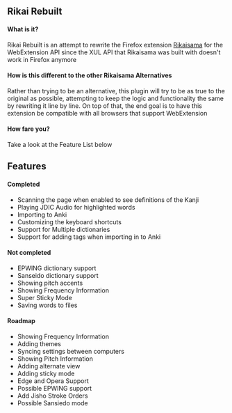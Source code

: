 ## Rikai Rebuilt

#### What is it?
Rikai Rebuilt is an attempt to rewrite the Firefox extension [Rikaisama](http://rikaisama.sourceforge.net/)
for the WebExtension API since the XUL API that Rikaisama was built with doesn't work in Firefox anymore

#### How is this different to the other Rikaisama Alternatives
Rather than trying to be an alternative, this plugin will try to be as true to the original as possible,
attempting to keep the logic and functionality the same by rewriting it line by line. On top of that,
the end goal is to have this extension be compatible with all browsers that support WebExtension

#### How fare you?
Take a look at the Feature List below

## Features

#### Completed
 * Scanning the page when enabled to see definitions of the Kanji
 * Playing JDIC Audio for highlighted words
 * Importing to Anki
 * Customizing the keyboard shortcuts
 * Support for Multiple dictionaries
 * Support for adding tags when importing in to Anki

#### Not completed
 * EPWING dictionary support
 * Sanseido dictionary support
 * Showing pitch accents
 * Showing Frequency Information
 * Super Sticky Mode
 * Saving words to files

#### Roadmap
 * Showing Frequency Information
 * Adding themes
 * Syncing settings between computers
 * Showing Pitch Information
 * Adding alternate view
 * Adding sticky mode
 * Edge and Opera Support
 * Possible EPWING support
 * Add Jisho Stroke Orders
 * Possible Sansiedo mode